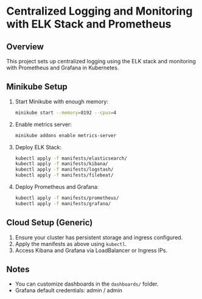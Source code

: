 # Centralized Logging and Monitoring with ELK Stack and Prometheus

## Overview
This project sets up centralized logging using the ELK stack and monitoring with Prometheus and Grafana in Kubernetes.

## Minikube Setup

1. Start Minikube with enough memory:
   ```bash
   minikube start --memory=8192 --cpus=4
   ```

2. Enable metrics server:
   ```bash
   minikube addons enable metrics-server
   ```

3. Deploy ELK Stack:
   ```bash
   kubectl apply -f manifests/elasticsearch/
   kubectl apply -f manifests/kibana/
   kubectl apply -f manifests/logstash/
   kubectl apply -f manifests/filebeat/
   ```

4. Deploy Prometheus and Grafana:
   ```bash
   kubectl apply -f manifests/prometheus/
   kubectl apply -f manifests/grafana/
   ```

## Cloud Setup (Generic)

1. Ensure your cluster has persistent storage and ingress configured.
2. Apply the manifests as above using `kubectl`.
3. Access Kibana and Grafana via LoadBalancer or Ingress IPs.

## Notes
- You can customize dashboards in the `dashboards/` folder.
- Grafana default credentials: admin / admin

